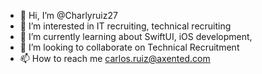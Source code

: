 - 👋 Hi, I’m @Charlyruiz27
- 👀 I’m interested in IT recruiting, technical recruiting
- 🌱 I’m currently learning about SwiftUI, iOS development, 
- 💞️ I’m looking to collaborate on Technical Recruitment
- 📫 How to reach me carlos.ruiz@axented.com

<!---
Charlyruiz27/Charlyruiz27 is a ✨ special ✨ repository because its `README.md` (this file) appears on your GitHub profile.
You can click the Preview link to take a look at your changes.
--->
